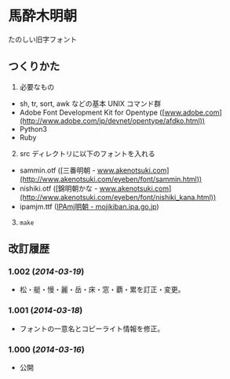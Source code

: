 # 馬酔木明朝

たのしい旧字フォント

## つくりかた

1. 必要なもの
  - sh, tr, sort, awk などの基本 UNIX コマンド群
  - Adobe Font Development Kit for Opentype ([www.adobe.com](http://www.adobe.com/jp/devnet/opentype/afdko.html))
  - Python3
  - Ruby
2. src ディレクトリに以下のフォントを入れる
  - sammin.otf ([三番明朝 - www.akenotsuki.com](http://www.akenotsuki.com/eyeben/font/sammin.html))
  - nishiki.otf ([錦明朝かな - www.akenotsuki.com](http://www.akenotsuki.com/eyeben/font/nishiki_kana.html))
  - ipamjm.ttf ([IPAmj明朝 - mojikiban.ipa.go.jp](http://mojikiban.ipa.go.jp/1300.html))
3. `make`

## 改訂履歴

### 1.002 (*2014-03-19*)
- 松・艇・慢・麗・岳・床・窓・覇・累を訂正・変更。

### 1.001 (*2014-03-18*)
- フォントの一意名とコピーライト情報を修正。

### 1.000 (*2014-03-16*)
- 公開
